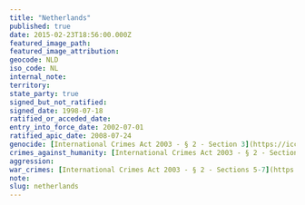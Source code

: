 ```yaml
---
title: "Netherlands"
published: true
date: 2015-02-23T18:56:00.000Z
featured_image_path:
featured_image_attribution:
geocode: NLD
iso_code: NL
internal_note:
territory:
state_party: true
signed_but_not_ratified:
signed_date: 1998-07-18
ratified_or_acceded_date:
entry_into_force_date: 2002-07-01
ratified_apic_date: 2008-07-24
genocide: [International Crimes Act 2003 - § 2 - Section 3](https://iccdb.hrlc.net/data/doc/55/keyword/46/)
crimes_against_humanity: [International Crimes Act 2003 - § 2 - Section 4](https://iccdb.hrlc.net/data/doc/55/keyword/13/)
aggression:
war_crimes: [International Crimes Act 2003 - § 2 - Sections 5-7](https://iccdb.hrlc.net/data/doc/55/keyword/145/)
note:
slug: netherlands
---
```

